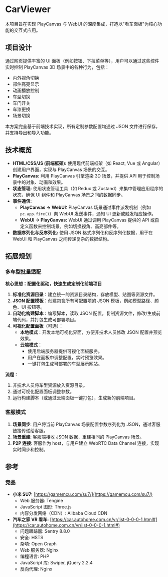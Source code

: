 # CarViewer

本项目旨在实现 PlayCanvas 与 WebUI 的深度集成，打造以"看车面板"为核心功能的交互式应用。

## 项目设计

通过网页提供丰富的 UI 面板（例如按钮、下拉菜单等），用户可以通过这些控件实时控制 PlayCanvas 3D 场景中的各种行为，包括：

*   内外视角切换
*   部件高亮显示
*   动画播放控制
*   车型切换
*   车门开关
*   车漆更换
*   场景切换

本方案完全基于前端技术实现，所有定制参数配置均通过 JSON 文件进行保存，并支持导出和导入功能。

## 技术概览

*   **HTML/CSS/JS (前端框架):** 使用现代前端框架（如 React, Vue 或 Angular）创建用户界面，实现与 PlayCanvas 场景的交互。
*   **PlayCanvas:**  利用 PlayCanvas 引擎渲染 3D 场景，并提供 API 用于控制场景中的对象、动画和效果。
*   **状态管理:** 使用状态管理工具（如 Redux 或 Zustand）来集中管理应用程序的状态，确保 UI 组件和 PlayCanvas 场景之间的数据同步。
*   **事件通信:**
    *   **PlayCanvas -> WebUI:**  PlayCanvas 场景通过事件派发机制（例如 `pc.app.fire()`）向 WebUI 发送事件，通知 UI 更新或触发相应操作。
    *   **WebUI -> PlayCanvas:** WebUI 通过调用 PlayCanvas 提供的 API 或自定义函数来控制场景，例如切换视角、高亮部件等。
*   **数据序列化与反序列化:**  使用 JSON 格式序列化和反序列化数据，用于在 WebUI 和 PlayCanvas 之间传递复杂的数据结构。

## 拓展规划

### 多车型批量适配

**核心思想：配置化驱动，快速生成定制化前端项目**

1.  **标准化资源目录**：建立统一的资源目录结构，存放模型、贴图等资源文件。
2.  **JSON 配置模板**：创建包含所有可配置项的 JSON 模板，例如模型路径、颜色、UI 按钮等。
3.  **自动化构建脚本**：编写脚本，读取 JSON 配置，复制资源文件，修改/生成前端代码，并打包生成可部署项目。
4.  **可视化配置面板**（可选）：
    *   **本地模式**：开发本地可视化界面，方便非技术人员修改 JSON 配置并预览效果。
    *   **云端模式**：
        *   使用后端服务器提供可视化面板服务。
        *   用户在面板中调整配置，实时预览效果。
        *   一键打包生成可部署的车型展示网站。

**流程**：

1.  非技术人员将车型资源放入资源目录。
2.  通过可视化配置面板调整参数。
3.  运行构建脚本（或通过云端面板一键打包），生成新的前端项目。

### 客服模式
1.  **场景同步**: 用户将当前 PlayCanvas 场景配置参数序列化为 JSON，通过客服链接传递给客服。
2.  **场景重建**: 客服端接收 JSON 数据，重建相同的 PlayCanvas 场景。
3.  **P2P 连接**: 客服作为 host，与用户建立 WebRTC Data Channel 连接，实现实时同步和控制。

## 参考

### 竞品

*   **小米 SU7:** [https://gamemcu.com/su7/](https://gamemcu.com/su7/)
    *   Web 服务器: Tengine
    *   JavaScript 图形: Three.js
    *   内容分发网络（CDN）: Alibaba Cloud CDN
*   **汽车之家 VR 看车:** [https://car.autohome.com.cn/vr/list-0-0-0-1.html#](https://car.autohome.com.cn/vr/list-0-0-0-1.html#)
    *   问题跟踪器: Sentry 8.8.0
    *   安全: HSTS
    *   杂项: Open Graph
    *   Web 服务器: Nginx
    *   编程语言: PHP
    *   JavaScript 库: Swiper, jQuery 2.2.4
    *   反向代理: Nginx